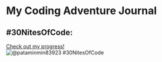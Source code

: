 # My Coding Adventure Journal
## #30NitesOfCode:
  [Check out my progress!](https://www.codedex.io/@pataminmin83923/30-nites-of-code)  
  ![@pataminmin83923 #30NitesOfCode](https://www.codedex.io/api/petStatus?user=pataminmin83923)
